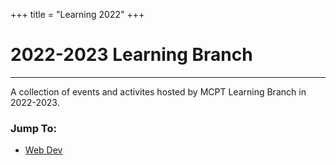 +++
title = "Learning 2022"
+++

# 2022-2023 Learning Branch
---

A collection of events and activites hosted by MCPT Learning Branch in 2022-2023.

### Jump To:
* [Web Dev](learning-2022/web-development-workshop)